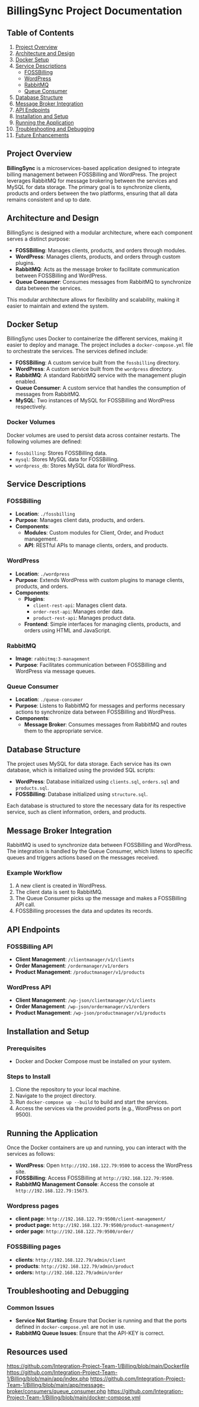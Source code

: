 # BillingSync Project Documentation

## Table of Contents

1. [Project Overview](#project-overview)
2. [Architecture and Design](#architecture-and-design)
3. [Docker Setup](#docker-setup)
4. [Service Descriptions](#service-descriptions)
   - [FOSSBilling](#fossbilling)
   - [WordPress](#wordpress)
   - [RabbitMQ](#rabbitmq)
   - [Queue Consumer](#queue-consumer)
5. [Database Structure](#database-structure)
6. [Message Broker Integration](#message-broker-integration)
7. [API Endpoints](#api-endpoints)
8. [Installation and Setup](#installation-and-setup)
9. [Running the Application](#running-the-application)
10. [Troubleshooting and Debugging](#troubleshooting-and-debugging)
11. [Future Enhancements](#future-enhancements)

## Project Overview

**BillingSync** is a microservices-based application designed to integrate billing management between FOSSBilling and WordPress. The project leverages RabbitMQ for message brokering between the services and MySQL for data storage. The primary goal is to synchronize clients, products and orders between the two platforms, ensuring that all data remains consistent and up to date.

## Architecture and Design

BillingSync is designed with a modular architecture, where each component serves a distinct purpose:
- **FOSSBilling**: Manages clients, products, and orders through modules.
- **WordPress**: Manages clients, products, and orders through custom plugins.
- **RabbitMQ**: Acts as the message broker to facilitate communication between FOSSBilling and WordPress.
- **Queue Consumer**: Consumes messages from RabbitMQ to synchronize data between the services.

This modular architecture allows for flexibility and scalability, making it easier to maintain and extend the system.

## Docker Setup

BillingSync uses Docker to containerize the different services, making it easier to deploy and manage. The project includes a `docker-compose.yml` file to orchestrate the services. The services defined include:

- **FOSSBilling**: A custom service built from the `fossbilling` directory.
- **WordPress**: A custom service built from the `wordpress` directory.
- **RabbitMQ**: A standard RabbitMQ service with the management plugin enabled.
- **Queue Consumer**: A custom service that handles the consumption of messages from RabbitMQ.
- **MySQL**: Two instances of MySQL for FOSSBilling and WordPress respectively.

### Docker Volumes

Docker volumes are used to persist data across container restarts. The following volumes are defined:
- `fossbilling`: Stores FOSSBilling data.
- `mysql`: Stores MySQL data for FOSSBilling.
- `wordpress_db`: Stores MySQL data for WordPress.

## Service Descriptions

### FOSSBilling

- **Location**: `./fossbilling`
- **Purpose**: Manages client data, products, and orders.
- **Components**:
  - **Modules**: Custom modules for Client, Order, and Product management.
  - **API**: RESTful APIs to manage clients, orders, and products.

### WordPress

- **Location**: `./wordpress`
- **Purpose**: Extends WordPress with custom plugins to manage clients, products, and orders.
- **Components**:
  - **Plugins**:
    - `client-rest-api`: Manages client data.
    - `order-rest-api`: Manages order data.
    - `product-rest-api`: Manages product data.
  - **Frontend**: Simple interfaces for managing clients, products, and orders using HTML and JavaScript.

### RabbitMQ

- **Image**: `rabbitmq:3-management`
- **Purpose**: Facilitates communication between FOSSBilling and WordPress via message queues.

### Queue Consumer

- **Location**: `./queue-consumer`
- **Purpose**: Listens to RabbitMQ for messages and performs necessary actions to synchronize data between FOSSBilling and WordPress.
- **Components**:
  - **Message Broker**: Consumes messages from RabbitMQ and routes them to the appropriate service.

## Database Structure

The project uses MySQL for data storage. Each service has its own database, which is initialized using the provided SQL scripts:
- **WordPress**: Database initialized using `clients.sql`, `orders.sql` and `products.sql`.
- **FOSSBilling**: Database initialized using `structure.sql`.

Each database is structured to store the necessary data for its respective service, such as client information, orders, and products.

## Message Broker Integration

RabbitMQ is used to synchronize data between FOSSBilling and WordPress. The integration is handled by the Queue Consumer, which listens to specific queues and triggers actions based on the messages received.

### Example Workflow

1. A new client is created in WordPress.
2. The client data is sent to RabbitMQ.
3. The Queue Consumer picks up the message and makes a FOSSBilling API call.
4. FOSSBilling processes the data and updates its records.

## API Endpoints

### FOSSBilling API

- **Client Management**: `/clientmanager/v1/clients`
- **Order Management**: `/ordermanager/v1/orders`
- **Product Management**: `/productmanager/v1/products`

### WordPress API

- **Client Management**: `/wp-json/clientmanager/v1/clients`
- **Order Management**: `/wp-json/ordermanager/v1/orders`
- **Product Management**: `/wp-json/productmanager/v1/products`

## Installation and Setup

### Prerequisites

- Docker and Docker Compose must be installed on your system.

### Steps to Install

1. Clone the repository to your local machine.
2. Navigate to the project directory.
3. Run `docker-compose up --build` to build and start the services.
4. Access the services via the provided ports (e.g., WordPress on port 9500).

## Running the Application

Once the Docker containers are up and running, you can interact with the services as follows:
- **WordPress**: Open `http://192.168.122.79:9500` to access the WordPress site.
- **FOSSBilling**: Access FOSSBilling at `http://192.168.122.79:9500`.
- **RabbitMQ Management Console**: Access the console at `http://192.168.122.79:15673`.

### Wordpress pages

- **client page**: `http://192.168.122.79:9500/client-management/`
- **product page:** `http://192.168.122.79:9500/product-management/`
- **order page**: `http://192.168.122.79:9500/order/`

### FOSSBilling pages 

- **clients**: `http://192.168.122.79/admin/client`
- **products**: `http://192.168.122.79/admin/product`
- **orders:** `http://192.168.122.79/admin/order`

## Troubleshooting and Debugging

### Common Issues

- **Service Not Starting**: Ensure that Docker is running and that the ports defined in `docker-compose.yml` are not in use.
- **RabbitMQ Queue Issues**: Ensure that the API-KEY is correct.

## Resources used
https://github.com/Integration-Project-Team-1/Billing/blob/main/Dockerfile
https://github.com/Integration-Project-Team-1/Billing/blob/main/app/index.php
https://github.com/Integration-Project-Team-1/Billing/blob/main/app/message-broker/consumers/queue_consumer.php
https://github.com/Integration-Project-Team-1/Billing/blob/main/docker-compose.yml
